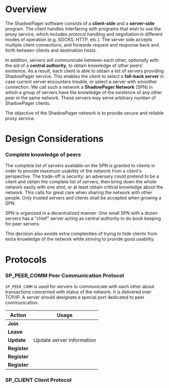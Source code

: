 # Overview

The ShadowPager software consists of a **client-side** and a **server-side** program. The client handles interfacing with programs that wish to use the proxy service, which includes protocol handling and negotiation in different modes of operation (e.g. SOCKS, HTTP, etc.). The server side accepts multiple client connections, and forwards request and response back and forth between clients and destination hosts.

In addition, servers will communicate between each other, optionally with the aid of a **central authority**, to obtain knowledge of other peers' existence. As a result, each client is able to obtain a list of servers providing ShadowPager service. This enables the client to select a **fall-back server** in case current server encounters trouble, or select a server with smoother connection. We call such a network a **ShadowPager Network** (SPN) in which a group of servers have the knowledge of the existence of any other peer in the same network. These servers may serve arbitrary number of ShadowPager clients.

The objective of the ShadowPager network is to provide secure and reliable proxy service.

# Design Considerations

### Complete knowledge of peers

The complete list of servers available on the SPN is granted to clients in order to provide maximum usability of the network from a client's perspective. The trade-off is security: an adversary could pretend to be a client and obtain the complete list of servers, then bring down the whole network easily with one shot, or at least obtain critical knowledge about the network. This calls for great care when sharing the network with other people. Only trusted servers and clients shall be accepted when growing a SPN.

SPN is organized in a decentralized manner. One small SPN with a dozen servers has a "chief" server acting as central authority to do book keeping for peer servers.

This decision also avoids extra complexities of trying to hide clients from extra knowledge of the network while striving to provide good usability.

# Protocols

### SP_PEER_COMM Peer Communication Protocol

`SP_PEER_COMM` is used for servers to communicate with each other about transactions concerned with status of the network. It is delivered over TCP/IP. A server should designate a special port dedicated to peer communication.

|Action|Usage|
|------|------|
|**Join**||
|**Leave**||
|**Update**|Update server information|
|**Register**||
|**Register**||
|**Register**||

### SP_CLIENT Client Protocol

